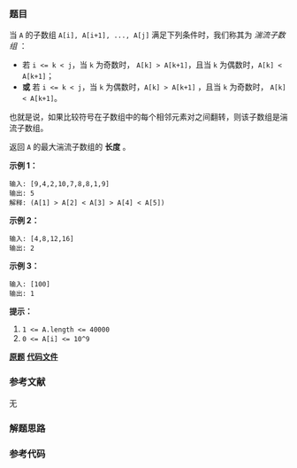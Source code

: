 ### 题目
当 `A` 的子数组 `A[i], A[i+1], ..., A[j]` 满足下列条件时，我们称其为 _湍流子数组_ ：

  * 若 `i <= k < j`，当 `k` 为奇数时， `A[k] > A[k+1]`，且当 `k` 为偶数时，`A[k] < A[k+1]`；
  * **或** 若 `i <= k < j`，当 `k` 为偶数时，`A[k] > A[k+1]` ，且当 `k` 为奇数时， `A[k] < A[k+1]`。

也就是说，如果比较符号在子数组中的每个相邻元素对之间翻转，则该子数组是湍流子数组。

返回 `A` 的最大湍流子数组的 **长度** 。



**示例 1：**

    
    
    输入: [9,4,2,10,7,8,8,1,9]
    输出: 5
    解释: (A[1] > A[2] < A[3] > A[4] < A[5])
    

**示例 2：**

    
    
    输入: [4,8,12,16]
    输出: 2
    

**示例 3：**

    
    
    输入: [100]
    输出: 1
    



**提示：**

  1. `1 <= A.length <= 40000`
  2. `0 <= A[i] <= 10^9`

 **[原题](https://leetcode-cn.com/problems/longest-turbulent-subarray/)**    **[代码文件]()**


### 参考文献
无

### 解题思路




### 参考代码

```go


```




